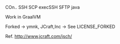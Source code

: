 COn.. SSH SCP execSSH SFTP java

Work in GraalVM

Forked -> ymnk, JCraft,Inc -> See LICENSE_FORKED

Ref. http://www.jcraft.com/jsch/
